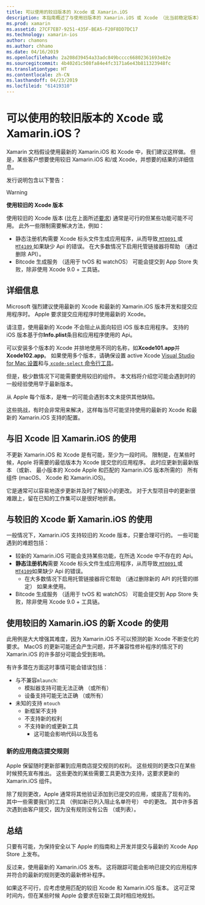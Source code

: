 ```yaml
---
title: 可以使用的较旧版本的 Xcode 或 Xamarin.iOS
description: 本指南概述了与使用旧版本的 Xamarin.iOS 或 Xcode （比当前稳定版本） 的问题。
ms.prod: xamarin
ms.assetid: 27CF7EB7-9251-435F-BEA5-F20F8DD7DC17
ms.technology: xamarin-ios
author: chamons
ms.author: chhamo
ms.date: 04/16/2019
ms.openlocfilehash: 2a208d39454a33adc849bcccc66802361693e82e
ms.sourcegitcommit: 4b402d1c508fa84e4fc3171a6e43b811323948fc
ms.translationtype: HT
ms.contentlocale: zh-CN
ms.lasthandoff: 04/23/2019
ms.locfileid: "61419310"
---
```

# <a name="can-i-use-an-older-version-of-xcode-or-xamarinios"></a>可以使用的较旧版本的 Xcode 或 Xamarin.iOS？

Xamarin 文档假设使用最新的 Xamarin.iOS 和 Xcode 中，我们建议这样做。 但是，某些客户想要使用较旧 Xamarin.iOS 和/或 Xcode，并想要的结果的详细信息。

发行说明包含以下警告：

> [!WARNING]
> **使用较旧的 Xcode 版本**
>
> 使用较旧的 Xcode 版本 (比在上面所述[要求](https://docs.microsoft.com/xamarin/ios/release-notes/12/12.8#requirements)) 通常是可行的但某些功能可能不可用。 此外一些限制需要解决方法，例如：
>
> - 静态注册机构需要 Xcode 标头文件生成应用程序，从而导致[ `MT0091` ](https://docs.microsoft.com/xamarin/ios/troubleshooting/mtouch-errors#MT0091)或[ `MT4109` ](https://docs.microsoft.com/xamarin/ios/troubleshooting/mtouch-errors#MT4109)如果缺少 Api 的错误。 在大多数情况下启用托管链接器将帮助 （通过删除 API）。
> - Bitcode 生成服务 （适用于 tvOS 和 watchOS） 可能会提交到 App Store 失败，除非使用 Xcode 9.0 + 工具链。

## <a name="further-information"></a>详细信息

Microsoft 强烈建议使用最新的 Xcode 和最新的 Xamarin.iOS 版本开发和提交应用程序时。 Apple 要求提交应用程序时使用最新的 Xcode。

请注意，使用最新的 Xcode 不会阻止从面向较旧 iOS 版本应用程序。 支持的 iOS 版本基于你**Info.plist**条目和应用程序使用的 Api。

可以安装多个版本的 Xcode 并排地使用不同的名称，如**Xcode101.app**并**Xcode102.app**。 如果使用多个版本，请确保设置 active Xcode [Visual Studio for Mac 设置](~/ios/troubleshooting/questions/ios-sdk.md)和与[ `xcode-select` ](https://developer.apple.com/library/archive/technotes/tn2339/_index.html#//apple_ref/doc/uid/DTS40014588-CH1-HOW_DO_I_SELECT_THE_DEFAULT_VERSION_OF_XCODE_TO_USE_FOR_MY_COMMAND_LINE_TOOLS_) [命令行工具](https://developer.apple.com/library/archive/technotes/tn2339/_index.html#//apple_ref/doc/uid/DTS40014588-CH1-HOW_DO_I_SELECT_THE_DEFAULT_VERSION_OF_XCODE_TO_USE_FOR_MY_COMMAND_LINE_TOOLS_)。

但是，极少数情况下可能需要使用较旧的组件。 本文档将介绍您可能会遇到时的一般经验使用早于最新版本。

从 Apple 每个版本，是唯一的可能会遇到本文未提供其他缺陷。

这些挑战，有时会非常用来解决，这样每当尽可能坚持使用的最新的 Xcode 和最新的 Xamarin.iOS 支持的配置。

## <a name="use-of-an-old-xamarinios-with-an-old-xcode"></a>与旧 Xcode 旧 Xamarin.iOS 的使用

不更新 Xamarin.iOS 和 Xcode 是有可能，至少为一段时间。 限制是，在某些时候，Apple 将需要的最低版本为 Xcode 提交您的应用程序。 此时应更新到最新版本 （或新、 最小版本的 Xcode Apple 和匹配的 Xamarin.iOS 版本所需的） 所有组件 (macOS、 Xcode 和 Xamarin.iOS)。

它是通常可以容易地逐步更新并及时了解较小的更改。 对于大型项目中的更新很难跟上，留在已知的工作集可以是很好地折衷。

## <a name="use-of-new-xamarinios-with-older-xcode"></a>与较旧的 Xcode 新 Xamarin.iOS 的使用

一般情况下，Xamarin.iOS 支持较旧的 Xcode 版本，只要合理可行的。 一些可能遇到的难题包括：

- 较新的 Xamarin.iOS 可能会支持某些功能，在所选 Xcode 中不存在的 Api。 
- **静态注册机构**需要 Xcode 标头文件生成应用程序，从而导致[ `MT0091` ](~/ios/troubleshooting/mtouch-errors.md#MT0091)或[ `MT4109`](~/ios/troubleshooting/mtouch-errors.md#MT4109)如果缺少 Api 的错误。
  - 在大多数情况下启用托管链接器将它帮助 （通过删除新的 API 的托管的绑定） 如果未使用。
- Bitcode 生成服务 （适用于 tvOS 和 watchOS） 可能会提交到 App Store 失败，除非使用 Xcode 9.0 + 工具链。

## <a name="use-of-new-xcode-with-older-xamarinios"></a>使用较旧的 Xamarin.iOS 的新 Xcode 的使用

此用例是大大增强其难度，因为 Xamarin.iOS 不可以预测的新 Xcode 不断变化的要求。 MacOS 的更新可能还会产生问题，并不兼容性修补程序的情况下的 Xamarin.iOS 的许多部分可能会受到影响。 

有许多潜在方面这时事情可能会错误包括：

- 与不兼容`mlaunch`:
  - 模拟器支持可能无法正确 （或所有）
  - 设备支持可能无法正确 （或所有）
- 未知的支持 `mtouch` 
  - 新框架不支持
  - 不支持新的权利
  - 不支持新的或更新工具
    - 这可能会影响代码以及签名

### <a name="new-appstore-submission-rules"></a>新的应用商店提交规则

Apple 保留随时更新部署到应用商店提交规则的权利。 这些规则的更改只在某些时候预先宣布推出。 这些更改的某些需要工具更改为支持，这要求更新的 Xamarin.iOS 组件。

除了规则更改，Apple 通常将其他验证添加到已提交的应用，或提高了现有的。 其中一些需要我们的工具 （例如新已列入阻止名单符号） 中的更改。 其中许多首次遇到由客户提交，因为没有规则没有公告 （或列表）。

## <a name="summary"></a>总结

只要有可能，为保持安全以下 Apple 的指南和上开发并提交与最新的 Xcode App Store 上发布。

反过来，使用最新的 Xamarin.iOS 发布。 这将跟踪可能会影响已提交的应用程序并符合的最新的规则更改的最新修补程序。

如果这不可行，应考虑使用匹配的较旧 Xcode 和 Xamarin.iOS 版本。 这可正常时间内，但在某些时候 Apple 会要求在较新工具时相应地规划。
